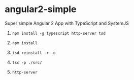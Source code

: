 # angular2-simple

Super simple Angular 2 App with TypeScript and SystemJS

1. `npm install -g typescript http-server tsd`

1. `npm install`

1. `tsd reinstall -r -o`

1. `tsc -p ./src/`

1. `http-server`